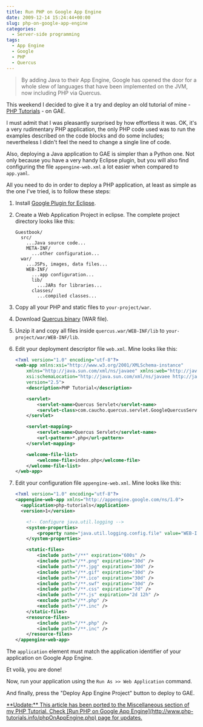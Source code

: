 ```yaml
---
title: Run PHP on Google App Engine
date: 2009-12-14 15:24:44+00:00
slug: php-on-google-app-engine
categories:
  - Server-side programming
tags:
  - App Engine
  - Google
  - PHP
  - Quercus
---
```


> By adding Java to their App Engine, Google has opened the door for a whole slew of languages that have been implemented on the JVM, now including PHP via Quercus.

This weekend I decided to give it a try and deploy an old tutorial of mine - [PHP Tutorials](http://www.php-tutorials.info/) - on GAE.

I must admit that I was pleasantly surprised by how effortless it was. OK, it's a very rudimentary PHP application, the only PHP code used was to run the examples described on the code blocks and do some includes; nevertheless I didn't feel the need to change a single line of code.

<!--more-->

Also, deploying a Java application to GAE is simpler than a Python one. Not only because you have a very handy Eclipse plugin, but you will also find configuring the file `appengine-web.xml` a lot easier when compared to `app.yaml`.

All you need to do in order to deploy a PHP application, at least as simple as the one I've tried, is to follow these steps:

1. Install [Google Plugin for Eclipse](https://developers.google.com/eclipse/).

2. Create a Web Application Project in eclipse. The complete project directory looks like this:

    ```
    Guestbook/
      src/
        ...Java source code...
        META-INF/
          ...other configuration...
      war/
        ...JSPs, images, data files...
        WEB-INF/
          ...app configuration...
          lib/
            ...JARs for libraries...
          classes/
            ...compiled classes...
    ```

3. Copy all your PHP and static files to `your-project/war`.

4. Download [Quercus binary](http://quercus.caucho.com/) (WAR file).

5. Unzip it and copy all files inside `quercus.war/WEB-INF/lib` to `your-project/war/WEB-INF/lib`.

6. Edit your deployment descriptor file `web.xml`. Mine looks like this:

    ```xml
    <?xml version="1.0" encoding="utf-8"?>
    <web-app xmlns:xsi="http://www.w3.org/2001/XMLSchema-instance"
        xmlns="http://java.sun.com/xml/ns/javaee" xmlns:web="http://java.sun.com/xml/ns/javaee/web-app_2_5.xsd"
        xsi:schemaLocation="http://java.sun.com/xml/ns/javaee http://java.sun.com/xml/ns/javaee/web-app_2_5.xsd"
        version="2.5">
        <description>PHP Tutorial</description>

        <servlet>
            <servlet-name>Quercus Servlet</servlet-name>
            <servlet-class>com.caucho.quercus.servlet.GoogleQuercusServlet</servlet-class>
        </servlet>

        <servlet-mapping>
            <servlet-name>Quercus Servlet</servlet-name>
            <url-pattern>*.php</url-pattern>
        </servlet-mapping>

        <welcome-file-list>
            <welcome-file>index.php</welcome-file>
        </welcome-file-list>
    </web-app>
    ```

7. Edit your configuration file `appengine-web.xml`. Mine looks like this:

    ```xml
    <?xml version="1.0" encoding="utf-8"?>
    <appengine-web-app xmlns="http://appengine.google.com/ns/1.0">
      <application>php-tutorials</application>
      <version>1</version>

        <!-- Configure java.util.logging -->
        <system-properties>
            <property name="java.util.logging.config.file" value="WEB-INF/logging.properties" />
        </system-properties>

        <static-files>
            <include path="/**" expiration="600s" />
            <include path="/**.png" expiration="30d" />
            <include path="/**.jpg" expiration="30d" />
            <include path="/**.gif" expiration="30d" />
            <include path="/**.ico" expiration="30d" />
            <include path="/**.swf" expiration="30d" />
            <include path="/**.css" expiration="7d" />
            <include path="/**.js" expiration="2d 12h" />
            <exclude path="/**.php" />
            <exclude path="/**.inc" />
        </static-files>
        <resource-files>
            <include path="/**.php" />
            <include path="/**.inc" />
        </resource-files>
    </appengine-web-app>
    ```

The `application` element must match the application identifier of your application on Google App Engine.

Et voilà, you are done!

Now, run your application using the `Run As >> Web Application` command.

And finally, press the "Deploy App Engine Project" button to deploy to GAE.

<ins datetime="2010-11-01T17:09:19+00:00">
  **Update:** This article has been ported to the Miscellaneous section of my PHP Tutorial. Check [Run PHP on Google App Engine](http://www.php-tutorials.info/phpOnAppEngine.php) page for updates.
</ins>
